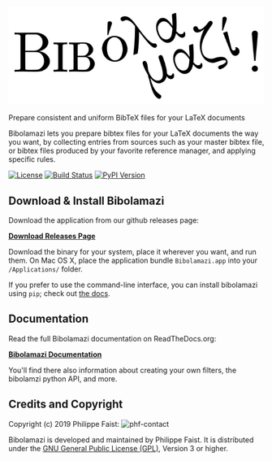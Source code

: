 ![bibolamazi](bibolamazi.svg)

Prepare consistent and uniform BibTeX files for your LaTeX documents

Bibolamazi lets you prepare bibtex files for your LaTeX documents the way you
want, by collecting entries from sources such as your master bibtex file, or
bibtex files produced by your favorite reference manager, and applying specific
rules.

[![License](https://img.shields.io/github/license/phfaist/bibolamazi.svg?style=flat)](https://github.com/phfaist/bibolamazi/blob/master/LICENSE.txt)
[![Build Status](https://img.shields.io/travis/phfaist/bibolamazi/master.svg?style=flat)](https://travis-ci.org/phfaist/bibolamazi)
[![PyPI Version](https://img.shields.io/pypi/v/bibolamazi.svg?style=flat)](https://pypi.org/project/bibolamazi/)



Download & Install Bibolamazi
-----------------------------

Download the application from our github releases page:

[**Download Releases Page**](https://github.com/phfaist/bibolamazi/releases)

Download the binary for your system, place it wherever you want, and run
them. On Mac OS X, place the application bundle `Bibolamazi.app` into your
`/Applications/` folder.

If you prefer to use the command-line interface, you can install bibolamazi
using `pip`; check out [the docs][thedocsdownloadandinstall].

[thedocsdownloadandinstall]: http://bibolamazi.readthedocs.org/en/latest/download-and-install/


Documentation
-------------

Read the full Bibolamazi documentation on ReadTheDocs.org:

[**Bibolamazi Documentation**](http://bibolamazi.readthedocs.org/en/latest/)

You'll find there also information about creating your own filters, the
bibolamzi python API, and more.


Credits and Copyright
---------------------

Copyright (c) 2019 Philippe Faist: ![phf-contact](phf.png)

Bibolamazi is developed and maintained by Philippe Faist. It is distributed
under the [GNU General Public License (GPL)][gpl], Version 3 or higher.

[gpl]: http://www.gnu.org/copyleft/gpl.html


